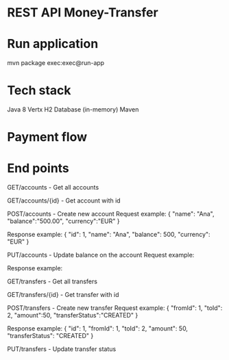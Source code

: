 # REST API Money-Transfer

<h1>Run application</h1>
mvn package exec:exec@run-app

<h1>Tech stack</h1>
Java 8
Vertx
H2 Database (in-memory)
Maven

<h1>Payment flow</h1>

<h1>End points</h1>

GET/accounts - Get all accounts

GET/accounts/{id} - Get account with id

POST/accounts - Create new account
Request example:
{
	"name": "Ana",
	"balance":"500.00",
	"currency":"EUR"
}

Response example:
{
    "id": 1,
    "name": "Ana",
    "balance": 500,
    "currency": "EUR"
}

PUT/accounts - Update balance on the account
Request example:

Response example:

GET/transfers - Get all transfers

GET/transfers/{id} - Get transfer with id

POST/transfers - Create new transfer
Request example:
{
	"fromId": 1,
	"toId": 2,
	"amount":50,
	"transferStatus":"CREATED"
}

Response example:
{
    "id": 1,
    "fromId": 1,
    "toId": 2,
    "amount": 50,
    "transferStatus": "CREATED"
}

PUT/transfers - Update transfer status

